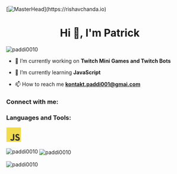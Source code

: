 [![MasterHead](https://1.bp.blogspot.com/-7A4WynwLsM...)](https://rishavchanda.io)
<h1 align="center">Hi 👋, I'm Patrick</h1>
<p align="left"> <img src="https://komarev.com/ghpvc/?username=paddi0010&label=Profile%20views&color=0e75b6&style=flat" alt="paddi0010" /> </p>

- 🔭 I’m currently working on **Twitch Mini Games and Twitch Bots**

- 🌱 I’m currently learning **JavaScript**

- 📫 How to reach me **kontakt.paddi001@gmai.com**

<h3 align="left">Connect with me:</h3>
<p align="left">
</p>

<h3 align="left">Languages and Tools:</h3>
<p align="left"> <a href="https://developer.mozilla.org/en-US/docs/Web/JavaScript" target="_blank" rel="noreferrer"> <img src="https://raw.githubusercontent.com/devicons/devicon/master/icons/javascript/javascript-original.svg" alt="javascript" width="40" height="40"/> </a> </p>

<p><img align="left" src="https://github-readme-stats.vercel.app/api/top-langs?username=paddi0010&show_icons=true&locale=en&layout=compact" alt="paddi0010" /></p>

<p>&nbsp;<img align="center" src="https://github-readme-stats.vercel.app/api?username=paddi0010&show_icons=true&locale=en" alt="paddi0010" /></p>

<p><img align="center" src="https://github-readme-streak-stats.herokuapp.com/?user=paddi0010&" alt="paddi0010" /></p>
